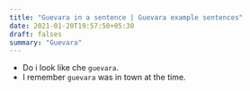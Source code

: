 ```yaml
---
title: "Guevara in a sentence | Guevara example sentences"
date: 2021-01-20T19:57:50+05:30
draft: falses
summary: "Guevara"
---
```

- Do i look like che `guevara`.
- I remember `guevara` was in town at the time.
                 
